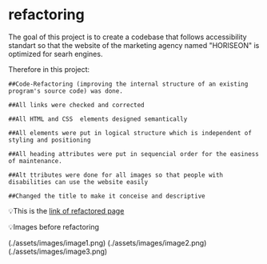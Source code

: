 # refactoring

The goal of this project is to create a codebase that follows accessibility standart so that the website of the marketing agency named "HORISEON"  is  optimized for searh engines.

Therefore in this project:

	##Code-Refactoring (improving the internal structure of an existing program's source code) was done.
	
	##All links were checked and corrected
	
	##All HTML and CSS  elements designed semantically
	
	##All elements were put in logical structure which is independent of styling and positioning
	
	##All heading attributes were put in sequencial order for the easiness of maintenance.
	
	##Alt ttributes were done for all images so that people with disabilities can use the website easily
	
	##Changed the title to make it conceise and descriptive

💡This is the [link of refactored page]( https://hhutku.github.io/refactoring/)

💡Images before refactoring 

(./assets/images/image1.png)
(./assets/images/image2.png)
(./assets/images/image3.png)

